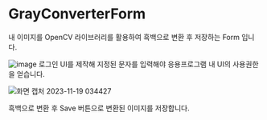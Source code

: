 # GrayConverterForm
내 이미지를 OpenCV 라이브러리를 활용하여 흑백으로 변환 후 저장하는 Form 입니다.

![image](https://github.com/jjw0530/GrayConverterForm/assets/150354351/155fc14d-59c6-49e8-99e7-e2aec6209ede)
로그인 UI를 제작해 지정된 문자를 입력해야 응용프로그램 내 UI의 사용권한을 얻습니다.


![화면 캡처 2023-11-19 034427](https://github.com/jjw0530/GrayConverterForm/assets/150354351/793c538f-9de4-4d6e-9eed-fc624b288eec)



흑백으로 변환 후 Save 버튼으로 변환된 이미지를 저장합니다.
